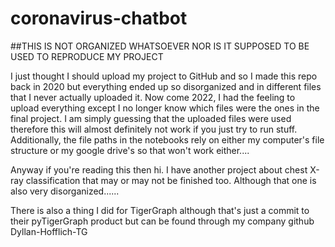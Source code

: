 # coronavirus-chatbot

##THIS IS NOT ORGANIZED WHATSOEVER NOR IS IT SUPPOSED TO BE USED TO REPRODUCE MY PROJECT

I just thought I should upload my project to GitHub and so I made this repo back in 2020 but everything ended up so disorganized and in different files that I never actually uploaded it.
Now come 2022, I had the feeling to upload everything except I no longer know which files were the ones in the final project.
I am simply guessing that the uploaded files were used therefore this will almost definitely not work if you just try to run stuff.
Additionally, the file paths in the notebooks rely on either my computer's file structure or my google drive's so that won't work either....

Anyway if you're reading this then hi. I have another project about chest X-ray classification that may or may not be finished too.
Although that one is also very disorganized......

There is also a thing I did for TigerGraph although that's just a commit to their pyTigerGraph product but can be found through my company github Dyllan-Hofflich-TG
